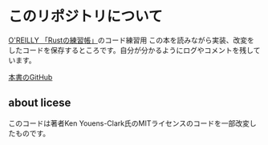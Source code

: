 # このリポジトリについて
[O'REILLY 「Rustの練習帳」](https://www.oreilly.co.jp/books/9784814400584/)のコード練習用
この本を読みながら実装、改変をしたコードを保存するところです。自分が分かるようにログやコメントを残しています。

[本書のGitHub](https://github.com/kyclark/command-line-rust/tree/clap_v2#)

## about licese
このコードは著者Ken Youens-Clark氏のMITライセンスのコードを一部改変したものです。